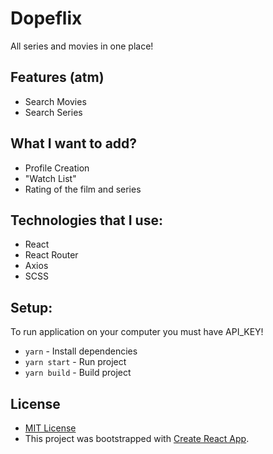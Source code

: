 # Dopeflix
All series and movies in one place!

## Features (atm)
- Search Movies
- Search Series

## What I want to add?
- Profile Creation
- "Watch List"
- Rating of the film and series

## Technologies that I use:
- React
- React Router
- Axios
- SCSS

## Setup:
To run application on your computer you must have API_KEY!

- `yarn` - Install dependencies
- `yarn start` - Run project
- `yarn build` - Build project

## License
 - [MIT License](https://github.com/folxu/Dopeflix/blob/master/LICENSE)
 - This project was bootstrapped with [Create React App](https://github.com/facebook/create-react-app).

